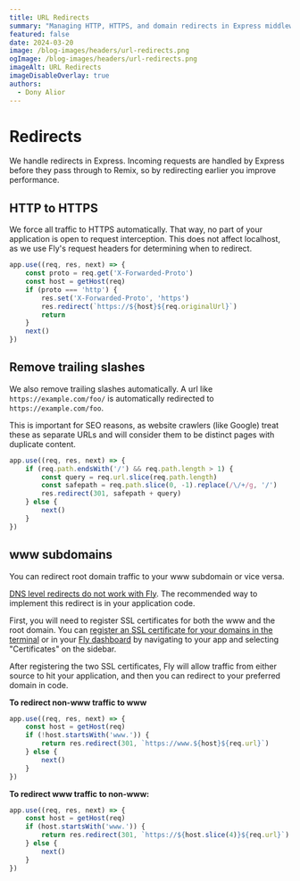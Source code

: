 ```yaml
---
title: URL Redirects
summary: "Managing HTTP, HTTPS, and domain redirects in Express middleware"
featured: false
date: 2024-03-20
image: /blog-images/headers/url-redirects.png
ogImage: /blog-images/headers/url-redirects.png
imageAlt: URL Redirects
imageDisableOverlay: true
authors:
  - Dony Alior
---
```


# Redirects

We handle redirects in Express. Incoming requests are handled by Express before
they pass through to Remix, so by redirecting earlier you improve performance.

## HTTP to HTTPS

We force all traffic to HTTPS automatically. That way, no part of your
application is open to request interception. This does not affect localhost, as
we use Fly's request headers for determining when to redirect.

```ts
app.use((req, res, next) => {
	const proto = req.get('X-Forwarded-Proto')
	const host = getHost(req)
	if (proto === 'http') {
		res.set('X-Forwarded-Proto', 'https')
		res.redirect(`https://${host}${req.originalUrl}`)
		return
	}
	next()
})
```

## Remove trailing slashes

We also remove trailing slashes automatically. A url like
`https://example.com/foo/` is automatically redirected to
`https://example.com/foo`.

This is important for SEO reasons, as website crawlers (like Google) treat these
as separate URLs and will consider them to be distinct pages with duplicate
content.

```ts
app.use((req, res, next) => {
	if (req.path.endsWith('/') && req.path.length > 1) {
		const query = req.url.slice(req.path.length)
		const safepath = req.path.slice(0, -1).replace(/\/+/g, '/')
		res.redirect(301, safepath + query)
	} else {
		next()
	}
})
```

## www subdomains

You can redirect root domain traffic to your www subdomain or vice versa.

[DNS level redirects do not work with Fly](https://community.fly.io/t/how-to-redirect-from-non-www-to-www/5795/2).
The recommended way to implement this redirect is in your application code.

First, you will need to register SSL certificates for both the www and the root
domain. You can
[register an SSL certificate for your domains in the terminal](https://fly.io/docs/getting-started/working-with-fly-apps/#fly-io-and-custom-domains)
or in your [Fly dashboard](https://fly.io/dashboard/) by navigating to your app
and selecting "Certificates" on the sidebar.

After registering the two SSL certificates, Fly will allow traffic from either
source to hit your application, and then you can redirect to your preferred
domain in code.

**To redirect non-www traffic to www**

```ts
app.use((req, res, next) => {
	const host = getHost(req)
	if (!host.startsWith('www.')) {
		return res.redirect(301, `https://www.${host}${req.url}`)
	} else {
		next()
	}
})
```

**To redirect www traffic to non-www:**

```ts
app.use((req, res, next) => {
	const host = getHost(req)
	if (host.startsWith('www.')) {
		return res.redirect(301, `https://${host.slice(4)}${req.url}`)
	} else {
		next()
	}
})
```
